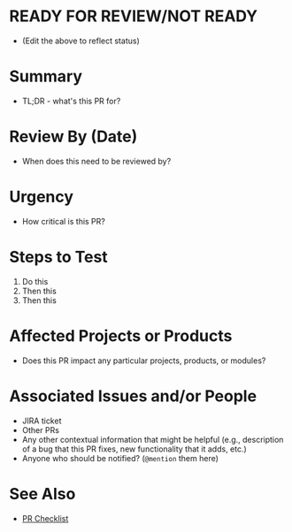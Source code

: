 # READY FOR REVIEW/NOT READY
- (Edit the above to reflect status)

# Summary
- TL;DR - what's this PR for?

# Review By (Date)
- When does this need to be reviewed by?

# Urgency
- How critical is this PR?

# Steps to Test

1. Do this
2. Then this
3. Then this

# Affected Projects or Products
- Does this PR impact any particular projects, products, or modules?

# Associated Issues and/or People
- JIRA ticket
- Other PRs
- Any other contextual information that might be helpful (e.g., description of a bug that this PR fixes, new functionality that it adds, etc.)
- Anyone who should be notified? (`@mention` them here)

# See Also
- [PR Checklist](https://gist.github.com/sherakama/0ba17601381e3adbe0cad566ad4d80a5)
